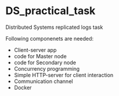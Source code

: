 # DS_practical_task
 Distributed Systems replicated logs task


Following componenets are needed:
- Client-server app
- code for Master node
- code for Secondary node
- Concurrency programming
- Simple HTTP-server for client interaction
- Communication channel  
- Docker
